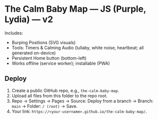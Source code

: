 # The Calm Baby Map — JS (Purple, Lydia) — v2

Includes:
- Burping Positions (SVG visuals)
- Tools: Timers & Calming Audio (lullaby, white noise, heartbeat; all generated on-device)
- Persistent Home button (bottom-left)
- Works offline (service worker); installable (PWA)

## Deploy
1. Create a public GitHub repo, e.g., `the-calm-baby-map`.
2. Upload all files from this folder to the repo root.
3. Repo → Settings → Pages → Source: Deploy from a branch → Branch: `main` → Folder: `/ (root)` → Save.
4. Your link: `https://<your-username>.github.io/the-calm-baby-map/`.
